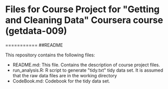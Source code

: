 # Files for Course Project for "Getting and Cleaning Data" Coursera course (getdata-009)
===========
##README

This repository contains the following files:
* README.md: This file. Contains the description of course project files.
* run_analysis.R: R script to generate "tidy.txt" tidy data set. It is assumed that the 
raw data files are in the working directory
* CodeBook.md: Codebook for the tidy data set.
